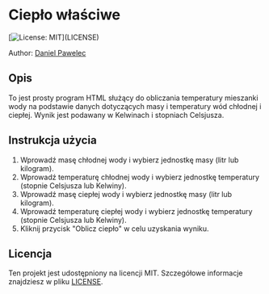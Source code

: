 # Ciepło właściwe

[![License: MIT]([https://img.shields.io/badge/License-GPLv3-blue.svg](https://img.shields.io/badge/License-MIT-red.svg))](LICENSE)

Author: [Daniel Pawelec](https://github.com/Diratix)

## Opis
To jest prosty program HTML służący do obliczania temperatury mieszanki wody na podstawie danych dotyczących masy i temperatury wód chłodnej i ciepłej. Wynik jest podawany w Kelwinach i stopniach Celsjusza.

## Instrukcja użycia
1. Wprowadź masę chłodnej wody i wybierz jednostkę masy (litr lub kilogram).
2. Wprowadź temperaturę chłodnej wody i wybierz jednostkę temperatury (stopnie Celsjusza lub Kelwiny).
3. Wprowadź masę ciepłej wody i wybierz jednostkę masy (litr lub kilogram).
4. Wprowadź temperaturę ciepłej wody i wybierz jednostkę temperatury (stopnie Celsjusza lub Kelwiny).
5. Kliknij przycisk "Oblicz ciepło" w celu uzyskania wyniku.

## Licencja
Ten projekt jest udostępniony na licencji MIT. Szczegółowe informacje znajdziesz w pliku [LICENSE](LICENSE).
